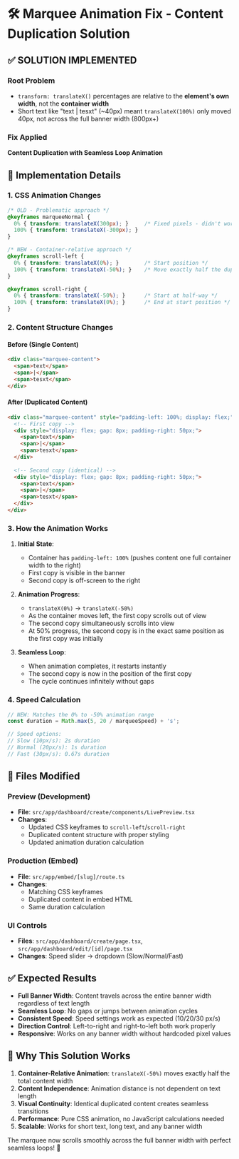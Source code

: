 # 🛠️ Marquee Animation Fix - Content Duplication Solution

## ✅ **SOLUTION IMPLEMENTED**

### **Root Problem**
- `transform: translateX()` percentages are relative to the **element's own width**, not the **container width**
- Short text like "text | tesxt" (~40px) meant `translateX(100%)` only moved 40px, not across the full banner width (800px+)

### **Fix Applied**
**Content Duplication with Seamless Loop Animation**

## 🔧 **Implementation Details**

### **1. CSS Animation Changes**
```css
/* OLD - Problematic approach */
@keyframes marqueeNormal {
  0% { transform: translateX(300px); }     /* Fixed pixels - didn't work */
  100% { transform: translateX(-300px); }
}

/* NEW - Container-relative approach */
@keyframes scroll-left {
  0% { transform: translateX(0%); }        /* Start position */
  100% { transform: translateX(-50%); }    /* Move exactly half the duplicated content width */
}

@keyframes scroll-right {
  0% { transform: translateX(-50%); }      /* Start at half-way */
  100% { transform: translateX(0%); }      /* End at start position */
}
```

### **2. Content Structure Changes**

#### **Before (Single Content)**
```html
<div class="marquee-content">
  <span>text</span>
  <span>|</span>
  <span>tesxt</span>
</div>
```

#### **After (Duplicated Content)**
```html
<div class="marquee-content" style="padding-left: 100%; display: flex;">
  <!-- First copy -->
  <div style="display: flex; gap: 8px; padding-right: 50px;">
    <span>text</span>
    <span>|</span>
    <span>tesxt</span>
  </div>
  
  <!-- Second copy (identical) -->
  <div style="display: flex; gap: 8px; padding-right: 50px;">
    <span>text</span>
    <span>|</span>
    <span>tesxt</span>
  </div>
</div>
```

### **3. How the Animation Works**

1. **Initial State**: 
   - Container has `padding-left: 100%` (pushes content one full container width to the right)
   - First copy is visible in the banner
   - Second copy is off-screen to the right

2. **Animation Progress**:
   - `translateX(0%)` → `translateX(-50%)`
   - As the container moves left, the first copy scrolls out of view
   - The second copy simultaneously scrolls into view
   - At 50% progress, the second copy is in the exact same position as the first copy was initially

3. **Seamless Loop**:
   - When animation completes, it restarts instantly
   - The second copy is now in the position of the first copy
   - The cycle continues infinitely without gaps

### **4. Speed Calculation**
```javascript
// NEW: Matches the 0% to -50% animation range
const duration = Math.max(5, 20 / marqueeSpeed) + 's';

// Speed options:
// Slow (10px/s): 2s duration
// Normal (20px/s): 1s duration  
// Fast (30px/s): 0.67s duration
```

## 📁 **Files Modified**

### **Preview (Development)**
- **File**: `src/app/dashboard/create/components/LivePreview.tsx`
- **Changes**: 
  - Updated CSS keyframes to `scroll-left`/`scroll-right`
  - Duplicated content structure with proper styling
  - Updated animation duration calculation

### **Production (Embed)**
- **File**: `src/app/embed/[slug]/route.ts`
- **Changes**:
  - Matching CSS keyframes
  - Duplicated content in embed HTML
  - Same duration calculation

### **UI Controls** 
- **Files**: `src/app/dashboard/create/page.tsx`, `src/app/dashboard/edit/[id]/page.tsx`
- **Changes**: Speed slider → dropdown (Slow/Normal/Fast)

## ✅ **Expected Results**

- **Full Banner Width**: Content travels across the entire banner width regardless of text length
- **Seamless Loop**: No gaps or jumps between animation cycles  
- **Consistent Speed**: Speed settings work as expected (10/20/30 px/s)
- **Direction Control**: Left-to-right and right-to-left both work properly
- **Responsive**: Works on any banner width without hardcoded pixel values

## 🎯 **Why This Solution Works**

1. **Container-Relative Animation**: `translateX(-50%)` moves exactly half the total content width
2. **Content Independence**: Animation distance is not dependent on text length
3. **Visual Continuity**: Identical duplicated content creates seamless transitions
4. **Performance**: Pure CSS animation, no JavaScript calculations needed
5. **Scalable**: Works for short text, long text, and any banner width

The marquee now scrolls smoothly across the full banner width with perfect seamless loops! 🎉 